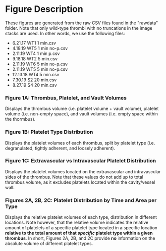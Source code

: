 # Figure Description

These figures are generated from the raw CSV files found in the "rawdata" folder. Note that only wild-type thrombi with no truncations in the image stacks are used. In other words, we use the following files: 

- 6.21.17 WT1 1 min.csv
- 4.18.19 WT5 1 min no-p.csv
- 2.11.19 WT4 1 min p.csv
- 9.18.18 WT2 5 min.csv
- 2.11.19 WT6 5 min no-p.csv
- 2.11.19 WT5 5 min no-p.csv
- 12.13.18 WT4 5 min.csv
- 7.30.19 S2 20 min.csv
- 8.27.19 S4 20 min.csv

### Figure 1A: Thrombus, Platelet, and Vault Volumes
Displays the thrombus volume (i.e. platelet volume + vault volume), platelet volume (i.e. non-empty space), and vault volumes (i.e. empty space within the thormbus). 

### Figure 1B: Platelet Type Distribution
Displays the platelet volumes of each thrombus, split by platelet type (i.e. degranulated, tightly adherent, and loosely adherent).

### Figure 1C: Extravascular vs Intravascular Platelet Distribution
Displays the platelet volumes located on the extravascular and intravascular sides of the thrombus. Note that these values do not add up to total thrombus volume, as it excludes platelets located within the cavity/vessel wall. 

### Figures 2A, 2B, 2C: Platelet Distribution by Time and Area per Type
Displays the relative platelet volumes of each type, distribution in different locations. Note however, that the relative volume indicates the relative amount of platelets of a specific platelet type located in a specific location **relative to the total amount of that *specific* platelet type within a given thrombus**.
In short, Figures 2A, 2B, and 2C provide **no** information on the absolute volume of different platelet types. 
